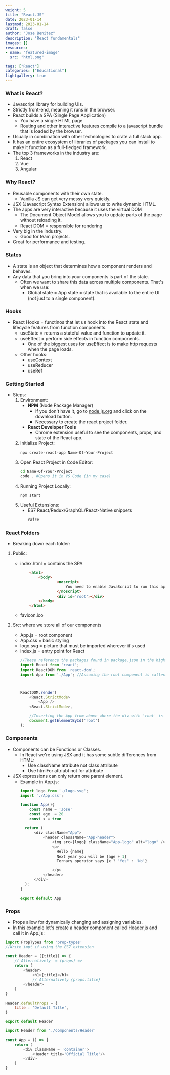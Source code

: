 ```yaml
---
weight: 5
title: "React.JS"
date: 2023-01-14
lastmod: 2023-01-14
draft: false
author: "Jose Benitez"
description: "React fundamentals"
images: []
resources:
- name: "featured-image"
  src: "html.png"

tags: ["React"]
categories: ["Educational"]
lightgallery: true
---
```


### What is React?
 - Javascript library for building UIs. 
 - Strictly front-end, meaning it runs in the browser.
 - React builds a SPA (Single Page Application) 
   - You have a single HTML page
   - Routing and other interactive features compile to a javascript bundle that is loaded by the browser.
- Usually in combination with other technologies to crate a full stack app.
- It has an entire ecosystem of libraries of packages you can install to make it function as a full-fledged framework.
- The top 3 frameworks in the industry are:
  1) React
  2) Vue
  3) Angular

### Why React?
- Reusable components with their own state.
  - Vanilla JS can get very messy very quickly.
- JSX (Javascript Syntax Extension) allows us to write dynamic HTML.
- The apps are very interactive because it uses the virtual DOM
  - The Document Object Model allows you to update parts of the page without reloading it. 
  - React DOM = responsible for rendering
- Very big in the industry. 
  - Good for team projects. 
- Great for performance and testing.

### States
- A state is an object that determines how a component renders and behaves.
- Any data that you bring into your components is part of the state.
  - Often we want to share this data across multiple components. That's when we use:
    - Global state = App state = state that is available to the entire UI (not just to a single component).

### Hooks 
- React Hooks = functinos that let us hook into the React state and lifecycle features from function components.
  - useState = returns a stateful value and function to update it.
  - useEffect = perform side effects in function components.
    - One of the biggest uses for useEffect is to make http requests when the page loads.
  - Other hooks:
    - useContext
    - useReducer
    - useRef

### Getting Started
- Steps:
    1) Environment: 
       - **NPM** (Node Package Manager)
         - If you don't have it, go to [node.js.org](https://nodejs.org) and click on the download button.
         - Necessary to create the react project folder.
       - **React Developer Tools**
         - Chrome extension useful to see the components, props, and state of the React app.
    2) Initialize Project: 
        ```bash
        npx create-react-app Name-Of-Your-Project
        ```
    3) Open React Project in Code Editor:
        ```bash
        cd Name-Of-Your-Project
        code . #Opens it in VS Code (in my case)
        ```
    4) Running Project Locally:
        ```bash
        npm start
        ```
    5) Useful Extensions:
        - ES7 React/Redux/GraphQL/React-Native snippets
            ```javascript
            rafce
            ```
### React Folders
-  Breaking down each folder:
  1) Public: 
       - index.html = contains the SPA
            ```html
                <html>
                    <body>
                            <noscript>
                                You need to enable JavaScript to run this app.
                            </noscript>
                            <div id='root'></div>
                    </body>
                </html>
            ```
     - favicon.ico

   2) Src: where we store all of our components
       - App.js = root component
       - App.css = basic styling
       - logo.svg = picture that must be imported wherever it's used
       - index.js = entry point for React
            ```javascript
            //These reference the packages found in package.json in the highest level.
            import React from 'react';
            import ReactDOM from 'react-dom'; 
            import App from './App'; //Assuming the root component is called "App.js"



            ReactDOM.render(
                <React.StrictMode>
                    <App />
                <React.StrictMode>,

                //Inserting the App from above where the div with 'root' is found in index.html
                document.getElementById('root') 
            );
            ```

### Components
- Components can be Functions or Classes. 
  - In React we're using JSX and it has some subtle differences from HTML:
    - Use className attribute not class attribute
    - Use htmlFor attriubt not for attribute
- JSX expressions can only return one parent element.
  - Example in App.js:
    ```javascript
    import logo from './logo.svg';
    import './App.css';

    function App(){
        const name = 'Jose'
        const age  = 20
        const x = true

      return (
          <div className="App">
              <header classsName="App-header">
                  <img src={logo} className="App-logo" alt="logo" />
                  <p>
                    Hello {name}
                    Next year you will be {age + 1}
                    Ternary operator says {x ? 'Yes' : 'No'}

                  </p>
              </header>
          </div>
      );
    }

    export default App
    ```

### Props
- Props allow for dynamically changing and assigning variables.
- In this example let's create a header component called Header.js and call it in App.js:

```javascript
import PropTypes from 'prop-types'
//Write impt if using the ES7 extension  

const Header = ({title}) => {
    // Alternatively  = (props) =>
    return (
        <header>
            <h1>{title}</h1> 
            // Alternatively {props.title}
        </header>
    )
}

Header.defaultProps = {
    title : 'Default Title',
}

export default Header
```

```javascript
import Header from './components/Header'

const App = () => {
    return (
        <div className = 'container'>
            <Header title='Official Title'/>
        </div>
    )
}
```
        


